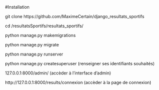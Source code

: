 #Installation

<p>git clone https://github.com/MaximeCertain/django_resultats_sportifs </p>
<p>cd  /resultatsSportifs/resultats_sportifs/</p>
<p>python manage.py makemigrations</p>
<p>python manage.py migrate</p>
<p>python manage.py runserver</p>
<p>python manage.py createsuperuser (renseigner ses identifiants souhaités)</p>
<p>
127.0.0.1:8000/admin/ (accèder à l’interface d’admin)
</p>


<p>
http://127.0.0.1:8000/results/connexion (accèder à la page de connexion)</p>